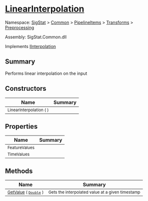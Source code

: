 # [LinearInterpolation](./LinearInterpolation.md)

Namespace: [SigStat]() > [Common](./../../../README.md) > [PipelineItems]() > [Transforms]() > [Preprocessing](./README.md)

Assembly: SigStat.Common.dll

Implements [IInterpolation](./IInterpolation.md)

## Summary
Performs linear interpolation on the input

## Constructors

| Name | Summary | 
| --- | --- | 
| <sub>LinearInterpolation (  )</sub><div style="pointer-events:none; cursor:default; width=500px;"></div>| <sub></sub>| <br>


## Properties

| Name | Summary | 
| --- | --- | 
| <sub>FeatureValues</sub><div style="pointer-events:none; cursor:default; width=500px;"></div>| <sub></sub>| <br>
| <sub>TimeValues</sub><div style="pointer-events:none; cursor:default; width=500px;"></div>| <sub></sub>| <br>


## Methods

| Name | Summary | 
| --- | --- | 
| <sub>[GetValue](./Methods/LinearInterpolation-100663767.md) ( [`Double`](https://docs.microsoft.com/en-us/dotnet/api/System.Double) )</sub><div style="pointer-events:none; cursor:default; width=500px;"></div>| <sub>Gets the interpolated value at a given timestamp</sub>| <br>


